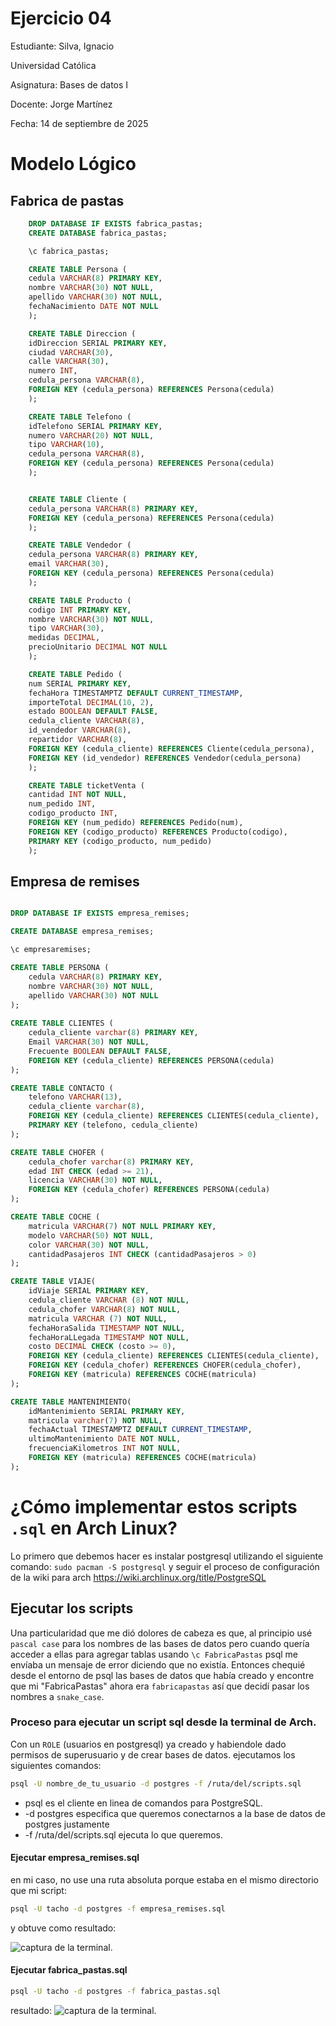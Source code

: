# Ejercicio 04
Estudiante: Silva, Ignacio 

Universidad Católica

Asignatura: Bases de datos I

Docente: Jorge Martínez

Fecha: 14 de septiembre de 2025

# Modelo Lógico
## Fabrica  de pastas
```SQL
    DROP DATABASE IF EXISTS fabrica_pastas;
    CREATE DATABASE fabrica_pastas;

    \c fabrica_pastas;

    CREATE TABLE Persona (
    cedula VARCHAR(8) PRIMARY KEY,
    nombre VARCHAR(30) NOT NULL,
    apellido VARCHAR(30) NOT NULL,
    fechaNacimiento DATE NOT NULL
    );

    CREATE TABLE Direccion (
    idDireccion SERIAL PRIMARY KEY,
    ciudad VARCHAR(30),
    calle VARCHAR(30),
    numero INT,
    cedula_persona VARCHAR(8),
    FOREIGN KEY (cedula_persona) REFERENCES Persona(cedula)
    );

    CREATE TABLE Telefono (
    idTelefono SERIAL PRIMARY KEY,
    numero VARCHAR(20) NOT NULL,
    tipo VARCHAR(10),
    cedula_persona VARCHAR(8),
    FOREIGN KEY (cedula_persona) REFERENCES Persona(cedula)
    );


    CREATE TABLE Cliente (
    cedula_persona VARCHAR(8) PRIMARY KEY,
    FOREIGN KEY (cedula_persona) REFERENCES Persona(cedula)
    );

    CREATE TABLE Vendedor (
    cedula_persona VARCHAR(8) PRIMARY KEY,
    email VARCHAR(30),
    FOREIGN KEY (cedula_persona) REFERENCES Persona(cedula)
    );

    CREATE TABLE Producto (
    codigo INT PRIMARY KEY,
    nombre VARCHAR(30) NOT NULL,
    tipo VARCHAR(30),
    medidas DECIMAL,
    precioUnitario DECIMAL NOT NULL
    );

    CREATE TABLE Pedido (
    num SERIAL PRIMARY KEY,
    fechaHora TIMESTAMPTZ DEFAULT CURRENT_TIMESTAMP,
    importeTotal DECIMAL(10, 2),
    estado BOOLEAN DEFAULT FALSE,
    cedula_cliente VARCHAR(8),
    id_vendedor VARCHAR(8),
    repartidor VARCHAR(8),
    FOREIGN KEY (cedula_cliente) REFERENCES Cliente(cedula_persona),
    FOREIGN KEY (id_vendedor) REFERENCES Vendedor(cedula_persona)
    );

    CREATE TABLE ticketVenta (
    cantidad INT NOT NULL,
    num_pedido INT,
    codigo_producto INT,
    FOREIGN KEY (num_pedido) REFERENCES Pedido(num),
    FOREIGN KEY (codigo_producto) REFERENCES Producto(codigo),
    PRIMARY KEY (codigo_producto, num_pedido)
    );
```

## Empresa de remises
```SQL

DROP DATABASE IF EXISTS empresa_remises;

CREATE DATABASE empresa_remises;

\c empresaremises;

CREATE TABLE PERSONA (
    cedula VARCHAR(8) PRIMARY KEY,
    nombre VARCHAR(30) NOT NULL,
    apellido VARCHAR(30) NOT NULL 
);
        
CREATE TABLE CLIENTES (
    cedula_cliente varchar(8) PRIMARY KEY,
    Email VARCHAR(30) NOT NULL,
    Frecuente BOOLEAN DEFAULT FALSE,
    FOREIGN KEY (cedula_cliente) REFERENCES PERSONA(cedula)
);

CREATE TABLE CONTACTO (
    telefono VARCHAR(13),
    cedula_cliente varchar(8),
    FOREIGN KEY (cedula_cliente) REFERENCES CLIENTES(cedula_cliente),
    PRIMARY KEY (telefono, cedula_cliente)
);

CREATE TABLE CHOFER (
    cedula_chofer varchar(8) PRIMARY KEY, 
    edad INT CHECK (edad >= 21),
    licencia VARCHAR(30) NOT NULL,
    FOREIGN KEY (cedula_chofer) REFERENCES PERSONA(cedula)
);

CREATE TABLE COCHE (
    matricula VARCHAR(7) NOT NULL PRIMARY KEY,
    modelo VARCHAR(50) NOT NULL,
    color VARCHAR(30) NOT NULL, 
    cantidadPasajeros INT CHECK (cantidadPasajeros > 0)
);

CREATE TABLE VIAJE(
    idViaje SERIAL PRIMARY KEY,
    cedula_cliente VARCHAR (8) NOT NULL,
    cedula_chofer VARCHAR(8) NOT NULL,
    matricula VARCHAR (7) NOT NULL,
    fechaHoraSalida TIMESTAMP NOT NULL, 
    fechaHoraLLegada TIMESTAMP NOT NULL,
    costo DECIMAL CHECK (costo >= 0),
    FOREIGN KEY (cedula_cliente) REFERENCES CLIENTES(cedula_cliente),
    FOREIGN KEY (cedula_chofer) REFERENCES CHOFER(cedula_chofer),
    FOREIGN KEY (matricula) REFERENCES COCHE(matricula)
);

CREATE TABLE MANTENIMIENTO(
    idMantenimiento SERIAL PRIMARY KEY,
    matricula varchar(7) NOT NULL,
    fechaActual TIMESTAMPTZ DEFAULT CURRENT_TIMESTAMP,
    ultimoMantenimiento DATE NOT NULL,
    frecuenciaKilometros INT NOT NULL,
    FOREIGN KEY (matricula) REFERENCES COCHE(matricula)
);

```
# ¿Cómo implementar estos scripts `.sql` en Arch Linux?
Lo primero que debemos hacer es instalar postgresql utilizando el siguiente comando: `sudo pacman -S postgresql` y seguir el proceso de configuración de la wiki para arch https://wiki.archlinux.org/title/PostgreSQL

## Ejecutar los scripts
Una particularidad que me dió dolores de cabeza es que, al principio usé `pascal case` para los nombres de las bases de datos pero cuando quería acceder a ellas para agregar tablas usando `\c FabricaPastas` psql me envíaba un mensaje de error diciendo que no existía. Entonces chequié desde el entorno de psql las bases de datos que había creado y encontre que mi "FabricaPastas" ahora era `fabricapastas` así que decidí pasar los nombres a `snake_case`.

### Proceso para ejecutar un script sql desde la terminal de Arch.
Con un `ROLE` (usuarios en postgresql) ya creado y habiendole dado permisos de superusuario y de crear bases de datos. ejecutamos los siguientes comandos: 

```Bash
psql -U nombre_de_tu_usuario -d postgres -f /ruta/del/scripts.sql
```
* psql es el cliente en linea de comandos para PostgreSQL. 
* -d postgres especifica que queremos conectarnos a la base de datos de postgres justamente 
* -f /ruta/del/scripts.sql ejecuta lo que queremos.

#### Ejecutar empresa_remises.sql
en mi caso, no use una ruta absoluta porque estaba en el mismo directorio que mi script:

```Bash
psql -U tacho -d postgres -f empresa_remises.sql
```
y obtuve como resultado: 

![captura de la terminal.]("assets/scRemises.png")

#### Ejecutar fabrica_pastas.sql

```Bash
psql -U tacho -d postgres -f fabrica_pastas.sql
```
resultado: 
![captura de la terminal.]("assets/scPastas.png")





